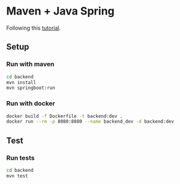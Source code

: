 # Maven + Java Spring

Following this [tutorial](https://spring.io/guides/gs/spring-boot).

## Setup

### Run with maven

```bash
cd backend
mvn install
mvn springboot:run
```

### Run with docker

```bash
docker build -f Dockerfile -t backend:dev .
docker run --rm -p 8080:8080 --name backend_dev -d backend:dev
```

## Test

### Run tests

```bash
cd backend
mvn test
```
